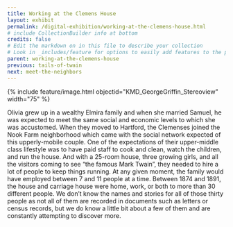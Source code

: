 ```yaml
---
title: Working at the Clemens House
layout: exhibit
permalink: /digital-exhibition/working-at-the-clemens-house.html
# include CollectionBuilder info at bottom
credits: false
# Edit the markdown on in this file to describe your collection
# Look in _includes/feature for options to easily add features to the page
parent: working-at-the-clemens-house
previous: tails-of-twain
next: meet-the-neighbors
---
```


{% include feature/image.html objectid="KMD_GeorgeGriffin_Stereoview" width="75" %}

Olivia grew up in a wealthy Elmira family and when she married Samuel, he was expected to meet the same social and economic levels to which she was accustomed.  When they moved to Hartford, the Clemenses joined the Nook Farm neighborhood which came with the social network expected of this upperly-mobile couple. One of the expectations of their upper-middle class lifestyle was to have paid staff to cook and clean, watch the children, and run the house. And with a 25-room house, three growing girls, and all the visitors coming to see “the famous Mark Twain”, they needed to hire a lot of people to keep things running. At any given moment, the family would have employed between 7 and 11 people at a time. Between 1874 and 1891, the house and carriage house were home, work, or both to more than 30 different people. We don’t know the names and stories for all of those thirty people as not all of them are recorded in documents such as letters or census records, but we do know a little bit about a few of them and are constantly attempting to discover more.
